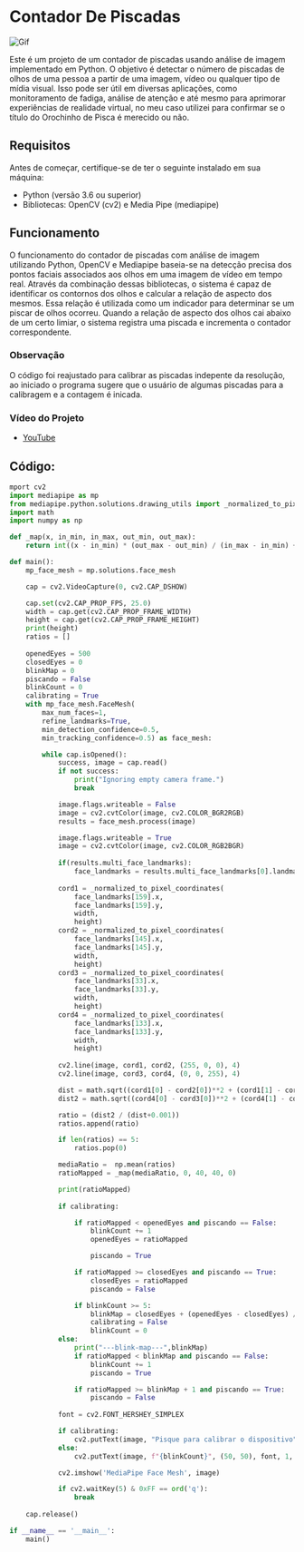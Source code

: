 # Contador De Piscadas
![Gif](https://github.com/AntonioABLima/Contador-De-Piscadas/blob/main/Media/MainGif.gif?raw=true)

Este é um projeto de um contador de piscadas usando análise de imagem implementado em Python. O objetivo é detectar o número de piscadas de olhos de uma pessoa a partir de uma imagem, vídeo ou qualquer tipo de mídia visual. Isso pode ser útil em diversas aplicações, como monitoramento de fadiga, análise de atenção e até mesmo para aprimorar experiências de realidade virtual, no meu caso utilizei para confirmar se o título do Orochinho de Pisca é merecido ou não.

## Requisitos
Antes de começar, certifique-se de ter o seguinte instalado em sua máquina:
- Python (versão 3.6 ou superior)
- Bibliotecas: OpenCV (cv2) e Media Pipe (mediapipe)

## Funcionamento
O funcionamento do contador de piscadas com análise de imagem utilizando Python, OpenCV e Mediapipe baseia-se na detecção precisa dos pontos faciais associados aos olhos em uma imagem de vídeo em tempo real. Através da combinação dessas bibliotecas, o sistema é capaz de identificar os contornos dos olhos e calcular a relação de aspecto dos mesmos. Essa relação é utilizada como um indicador para determinar se um piscar de olhos ocorreu. Quando a relação de aspecto dos olhos cai abaixo de um certo limiar, o sistema registra uma piscada e incrementa o contador correspondente. 

### Observação
O código foi reajustado para calibrar as piscadas indepente da resolução, ao iniciado o programa sugere que o usuário de algumas piscadas para a calibragem e a contagem é inicada.

### Vídeo do Projeto
*   [YouTube](https://youtu.be/iftimDe8hzA)


## Código:
```python
mport cv2
import mediapipe as mp
from mediapipe.python.solutions.drawing_utils import _normalized_to_pixel_coordinates
import math
import numpy as np

def _map(x, in_min, in_max, out_min, out_max):
    return int((x - in_min) * (out_max - out_min) / (in_max - in_min) + out_min)

def main():
    mp_face_mesh = mp.solutions.face_mesh

    cap = cv2.VideoCapture(0, cv2.CAP_DSHOW)

    cap.set(cv2.CAP_PROP_FPS, 25.0)
    width = cap.get(cv2.CAP_PROP_FRAME_WIDTH)
    height = cap.get(cv2.CAP_PROP_FRAME_HEIGHT)
    print(height)
    ratios = []
    
    openedEyes = 500
    closedEyes = 0
    blinkMap = 0
    piscando = False
    blinkCount = 0
    calibrating = True 
    with mp_face_mesh.FaceMesh(
        max_num_faces=1,
        refine_landmarks=True,
        min_detection_confidence=0.5,
        min_tracking_confidence=0.5) as face_mesh:

        while cap.isOpened():
            success, image = cap.read()
            if not success:
                print("Ignoring empty camera frame.")
                break

            image.flags.writeable = False
            image = cv2.cvtColor(image, cv2.COLOR_BGR2RGB)
            results = face_mesh.process(image)

            image.flags.writeable = True
            image = cv2.cvtColor(image, cv2.COLOR_RGB2BGR)
            
            if(results.multi_face_landmarks):
                face_landmarks = results.multi_face_landmarks[0].landmark
                
            cord1 = _normalized_to_pixel_coordinates(
                face_landmarks[159].x, 
                face_landmarks[159].y, 
                width, 
                height)
            cord2 = _normalized_to_pixel_coordinates(
                face_landmarks[145].x, 
                face_landmarks[145].y, 
                width, 
                height)
            cord3 = _normalized_to_pixel_coordinates(
                face_landmarks[33].x, 
                face_landmarks[33].y, 
                width, 
                height)
            cord4 = _normalized_to_pixel_coordinates(
                face_landmarks[133].x, 
                face_landmarks[133].y, 
                width, 
                height)
            
            cv2.line(image, cord1, cord2, (255, 0, 0), 4)
            cv2.line(image, cord3, cord4, (0, 0, 255), 4)

            dist = math.sqrt((cord1[0] - cord2[0])**2 + (cord1[1] - cord2[1])**2)
            dist2 = math.sqrt((cord4[0] - cord3[0])**2 + (cord4[1] - cord3[1])**2)

            ratio = (dist2 / (dist+0.001))
            ratios.append(ratio)

            if len(ratios) == 5:
                ratios.pop(0)

            mediaRatio =  np.mean(ratios)
            ratioMapped = _map(mediaRatio, 0, 40, 40, 0)

            print(ratioMapped)
            
            if calibrating:

                if ratioMapped < openedEyes and piscando == False:
                    blinkCount += 1
                    openedEyes = ratioMapped

                    piscando = True

                if ratioMapped >= closedEyes and piscando == True:
                    closedEyes = ratioMapped
                    piscando = False

                if blinkCount >= 5:
                    blinkMap = closedEyes + (openedEyes - closedEyes) / 2
                    calibrating = False
                    blinkCount = 0
            else:
                print("---blink-map---",blinkMap)
                if ratioMapped < blinkMap and piscando == False:
                    blinkCount += 1
                    piscando = True

                if ratioMapped >= blinkMap + 1 and piscando == True:
                    piscando = False
            
            font = cv2.FONT_HERSHEY_SIMPLEX

            if calibrating:
                cv2.putText(image, "Pisque para calibrar o dispositivo", (50, 50), font, 1, (0, 255, 0), 2, cv2.LINE_AA)
            else:
                cv2.putText(image, f"{blinkCount}", (50, 50), font, 1, (0, 0, 255), 2, cv2.LINE_AA)

            cv2.imshow('MediaPipe Face Mesh', image)

            if cv2.waitKey(5) & 0xFF == ord('q'):
                break
        
    cap.release()

if __name__ == '__main__':
    main()
```
